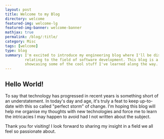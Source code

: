 ```yaml
---
layout: post
title: Welcome to my Blog
directory: welcome
featured-img: welcome-lg
featured-img-banner: welcome-banner
mathjax: true
permalink: /blog/:title/
category: Misc
tags: [welcome]
type: blog
summary: I'm excited to introduce my engineering blog where I'll be discussing anything and everything
         relating to the field of software development. This blog is a means for me to to document my progress throughout my career, as well as 
         showcasing some of the cool stuff I've learned along the way.
---
```


## Hello World!

To say that technology has progressed in recent years is something short of an understatement.
In today's day and age, it's truly a feat to keep up-to-date with this so called "perfect storm" of change.
I'm hoping this blog will help me organise my thoughts with new technologies and force me to learn the intricacies I 
may happen to avoid had I not written about the subject.

Thank you for visiting! I look forward to sharing my insight in a field we all feel so passionate about.